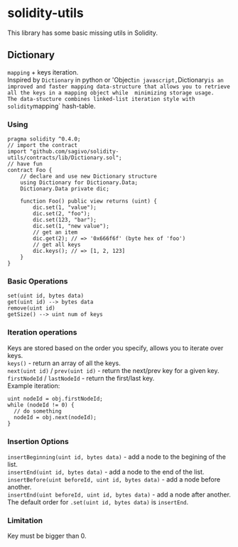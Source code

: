 # solidity-utils
This library has some basic missing utils in Solidity. 

## Dictionary
`mapping` + keys iteration.  
Inspired by `Dictionary` in python or 'Object` in javascript, `Dictionary` is an improved and faster mapping data-structure that allows you to retrieve all the keys in a mapping object while  minimizing storage usage.  
The data-stucture combines linked-list iteration style with solidity `mapping` hash-table.  

### Using
```sol
pragma solidity ^0.4.0;
// import the contract
import "github.com/sagivo/solidity-utils/contracts/lib/Dictionary.sol";
// have fun
contract Foo {
    // declare and use new Dictionary structure
    using Dictionary for Dictionary.Data;
    Dictionary.Data private dic;

    function Foo() public view returns (uint) {
        dic.set(1, "value");
        dic.set(2, "foo");
        dic.set(123, "bar");
        dic.set(1, "new value");
        // get an item
        dic.get(2); // => '0x666f6f' (byte hex of 'foo')
        // get all keys
        dic.keys(); // => [1, 2, 123]
    }
}
```

### Basic Operations
`set(uint id, bytes data)`  
`get(uint id) --> bytes data`  
`remove(uint id)`  
`getSize() --> uint num of keys`  

### Iteration operations
Keys are stored based on the order you specify, allows you to iterate over keys.  
`keys()` - return an array of all the keys.  
`next(uint id)` / `prev(uint id)` - return the next/prev key for a given key.  
`firstNodeId` / `lastNodeId` - return the first/last key.  
Example iteration:
```solidity
uint nodeId = obj.firstNodeId;
while (nodeId != 0) {
  // do something
  nodeId = obj.next(nodeId);
}
```

### Insertion Options
`insertBeginning(uint id, bytes data)` - add a node to the begining of the list.  
`insertEnd(uint id, bytes data)` - add a node to the end of the list.  
`insertBefore(uint beforeId, uint id, bytes data)` - add a node before another.  
`insertEnd(uint beforeId, uint id, bytes data)` - add a node after another.  
The default order for `.set(uint id, bytes data)` is `insertEnd`.  

### Limitation
Key must be bigger than 0.  
